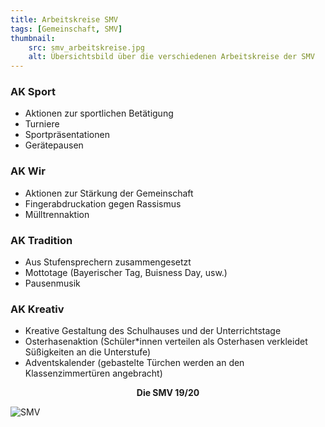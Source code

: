 ```yaml
---
title: Arbeitskreise SMV
tags: [Gemeinschaft, SMV]
thumbnail: 
    src: smv_arbeitskreise.jpg
    alt: Übersichtsbild über die verschiedenen Arbeitskreise der SMV
---
```


### AK Sport
* Aktionen zur sportlichen Betätigung
* Turniere
* Sportpräsentationen
* Gerätepausen 

### AK Wir
* Aktionen zur Stärkung der Gemeinschaft
* Fingerabdruckation gegen Rassismus 
* Mülltrennaktion

### AK Tradition
* Aus Stufensprechern zusammengesetzt
* Mottotage (Bayerischer Tag, Buisness Day, usw.)
* Pausenmusik

### AK Kreativ
* Kreative Gestaltung des Schulhauses und der Unterrichtstage
* Osterhasenaktion (Schüler*innen verteilen als Osterhasen verkleidet Süßigkeiten an die Unterstufe)
* Adventskalender (gebastelte Türchen werden an den Klassenzimmertüren angebracht)

<p style = "text-align: center">
    <strong>Die SMV 19/20</strong>
</p>
<img src="images/19_smv_01.jpg" alt="SMV"></img>


